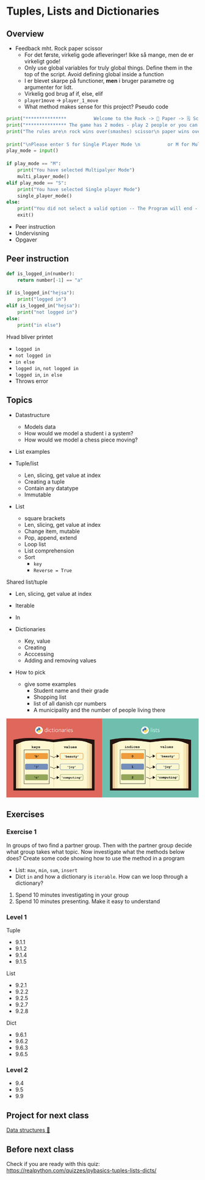 # Tuples, Lists and Dictionaries



## Overview

- Feedback mht. Rock paper scissor
  - For det første, virkelig gode afleveringer! Ikke så mange, men de er virkeligt gode!
  - Only use global variables for truly global things. Define them in the top of the script. Avoid defining global inside a function
  - I er blevet skarpe på functioner, **men** i bruger parametre og argumenter for lidt.
  - Virkelig god brug af if, else, elif
  - `player1move` -> `player_1_move`
  - What method makes sense for this project? Pseudo code

```python
print("***************          Welcome to the Rock -> 🧠 Paper -> 🗒 Scissor -> ✂ Game  **********************")
print("*************** The game has 2 modes - play 2 people or you can play against the computer ***************")
print("The rules are\n rock wins over(smashes) scissor\n paper wins over(wraps) rock\n scissor wins over(cut) paper")

print("\nPlease enter S for Single Player Mode \n          or M for Multi Player Mode")
play_mode = input()

if play_mode == "M":
    print("You have selected Multipalyer Mode")
    multi_player_mode()
elif play_mode == "S":
    print("You have selected Single player Mode")
    single_player_mode()
else:
    print("You did not select a valid option -- The Program will end - Bye")
    exit()


```

- Peer instruction
- Undervisning
- Opgaver



## Peer instruction

```python
def is_logged_in(number):
    return number[-1] == "a"

if is_logged_in("hejsa"):
    print("logged in")
elif is_logged_in("hejsa"):
    print("not logged in")
else:
    print("in else")
```

Hvad bliver printet

- `logged in`
- `not logged in`
- `in else`
- `logged in`, `not logged in`
- `logged in`, `in else`
- Throws error



## Topics

- Datastructure
  - Models data
  - How would we model a student i a system?
  - How would we model a chess piece moving?

- List examples
- Tuple/list
  - Len, slicing, get value at index
  - Creating a tuple
  - Contain any datatype
  - Immutable




- List
  - square brackets
  - Len, slicing, get value at index
  - Change item, mutable
  - Pop, append, extend
  - Loop list
  - List comprehension
  - Sort
    - `key`
    - `Reverse = True`



Shared list/tuple

- Len, slicing, get value at index
- Iterable
- In



- Dictionaries
  - Key, value
  - Creating
  - Acccessing
  - Adding and removing values



- How to pick
  - give some examples
    - Student name and their grade
    - Shopping list
    - list of all danish cpr numbers
    - A municipality and the number of people living there



![List vs dict](../assets/list-vs-dict.png)



## Exercises



### Exercise 1

In groups of two find a partner group. Then with the partner group decide what group takes what topic. Now investigate what the methods below does? Create some code showing how to use the method in a program

- List: `max`, `min`, `sum`, `insert`
- Dict `in` and how a dictionary is `iterable`. How can we loop through a dictionary?



1. Spend 10 minutes investigating in your group
2. Spend 10 minutes presenting. Make it easy to understand



### Level 1

Tuple

- 9.1.1
- 9.1.2
- 9.1.4
- 9.1.5



List

- 9.2.1
- 9.2.2
- 9.2.5
- 9.2.7
- 9.2.8



Dict

- 9.6.1
- 9.6.2
- 9.6.3
- 9.6.5



### Level 2

- 9.4
- 9.5
- 9.9



## Project for next class

[Data structures 💽](../projects/data-structures.md)



## Before next class

Check if you are ready with this quiz: https://realpython.com/quizzes/pybasics-tuples-lists-dicts/